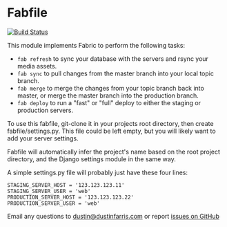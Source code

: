 Fabfile
=======

[![Build Status](https://travis-ci.org/dustinfarris/fabfile.png?branch=master)](TravisCI)

This module implements Fabric to perform the following tasks:

  * ``fab refresh`` to sync your database with the servers and rsync
    your media assets.
  * ``fab sync`` to pull changes from the master branch into your local
    topic branch.
  * ``fab merge`` to merge the changes from your topic branch back into
    master, or merge the master branch into the production branch.
  * ``fab deploy`` to run a "fast" or "full" deploy to either the
    staging or production servers.

To use this fabfile, git-clone it in your projects root directory, then
create fabfile/settings.py.  This file could be left empty, but you will
likely want to add your server settings.

Fabfile will automatically infer the project's name based on the root
project directory, and the Django settings module in the same way.

A simple settings.py file will probably just have these four lines:

    STAGING_SERVER_HOST = '123.123.123.11'
    STAGING_SERVER_USER = 'web'
    PRODUCTION_SERVER_HOST = '123.123.123.22'
    PRODUCTION_SERVER_USER = 'web'

Email any questions to
[dustin@dustinfarris.com](mailto:dustin@dustinfarris.com) or report
[issues on GitHub](https://github.com/dustinfarris/fabfile/issues)
